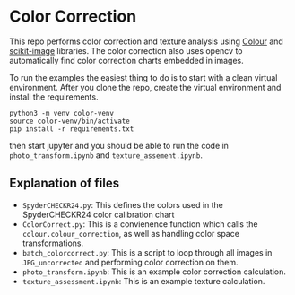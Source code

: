 # Color Correction

This repo performs color correction and texture analysis using [Colour](https://www.colour-science.org/) and [scikit-image](https://scikit-image.org/) libraries. The color correction also uses opencv to automatically find color correction charts embedded in images.

To run the examples the easiest thing to do is to start with a clean virtual environment. After you clone the repo, create the virtual environment and install the requirements.

```
python3 -m venv color-venv
source color-venv/bin/activate
pip install -r requirements.txt
```
then start jupyter and you should be able to run the code in `photo_transform.ipynb` and `texture_assement.ipynb`.

## Explanation of files
- `SpyderCHECKR24.py`: This defines the colors used in the SpyderCHECKR24 color calibration chart
- `ColorCorrect.py`: This is a convienence function which calls the `colour.colour_correction`, as well as handling color space transformations.
- `batch_colorcorrect.py`: This is a script to loop through all images in `JPG_uncorrected` and performing color correction on them.
- `photo_transform.ipynb`: This is an example color correction calculation.
- `texture_assessment.ipynb`: This is an example texture calculation.
